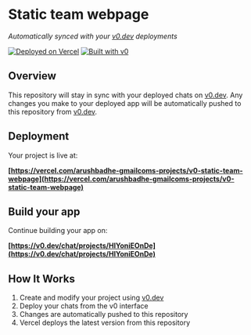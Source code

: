 # Static team webpage

*Automatically synced with your [v0.dev](https://v0.dev) deployments*

[![Deployed on Vercel](https://img.shields.io/badge/Deployed%20on-Vercel-black?style=for-the-badge&logo=vercel)](https://vercel.com/arushbadhe-gmailcoms-projects/v0-static-team-webpage)
[![Built with v0](https://img.shields.io/badge/Built%20with-v0.dev-black?style=for-the-badge)](https://v0.dev/chat/projects/HlYoniEOnDe)

## Overview

This repository will stay in sync with your deployed chats on [v0.dev](https://v0.dev).
Any changes you make to your deployed app will be automatically pushed to this repository from [v0.dev](https://v0.dev).

## Deployment

Your project is live at:

**[https://vercel.com/arushbadhe-gmailcoms-projects/v0-static-team-webpage](https://vercel.com/arushbadhe-gmailcoms-projects/v0-static-team-webpage)**

## Build your app

Continue building your app on:

**[https://v0.dev/chat/projects/HlYoniEOnDe](https://v0.dev/chat/projects/HlYoniEOnDe)**

## How It Works

1. Create and modify your project using [v0.dev](https://v0.dev)
2. Deploy your chats from the v0 interface
3. Changes are automatically pushed to this repository
4. Vercel deploys the latest version from this repository

